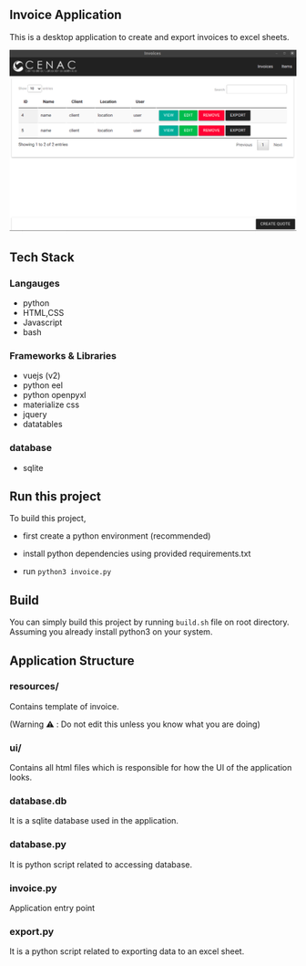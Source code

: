 ## Invoice Application

This is a desktop application to create and export invoices to excel sheets.

![App Screenshot](https://github.com/ghostjson/invoice-application/blob/master/resources/screenshot.png)


## Tech Stack
### Langauges
- python
- HTML,CSS
- Javascript
- bash

### Frameworks & Libraries	
- vuejs (v2)
- python eel
- python openpyxl
- materialize css
- jquery
- datatables

### database
- sqlite

## Run this project

To build this project,
- first create a python environment (recommended)

- install python dependencies using provided requirements.txt

- run `python3 invoice.py`

## Build

You can simply build this project by running `build.sh` file on root directory. Assuming you already install python3 on your system.

## Application Structure

### resources/
Contains template of invoice.

(Warning :warning: : Do not edit this unless you know what you are doing)

### ui/
Contains all html files which is responsible for how the UI of the application looks.

### database.db
It is a sqlite database used in the application.

### database.py
It is python script related to accessing database.

### invoice.py
Application entry point

### export.py
It is a python script related to exporting data to an excel sheet.
